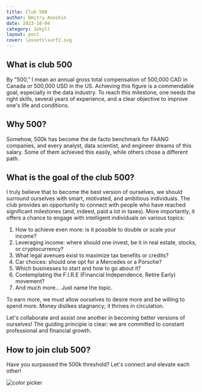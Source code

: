 ```yaml
---
title: Club 500
author: Dmitry Anoshin
date: 2023-10-04
category: Jekyll
layout: post
cover: \assets\surf2.svg
---
```


## What is club 500

By "500," I mean an annual gross total compensation of 500,000 CAD in Canada or 500,000 USD in the US. Achieving this figure is a commendable goal, especially in the data industry. To reach this milestone, one needs the right skills, several years of experience, and a clear objective to improve one's life and conditions.

## Why 500?

Somehow, 500k has become the de facto benchmark for FAANG companies, and every analyst, data scientist, and engineer dreams of this salary. Some of them achieved this easily, while others chose a different path.

## What is the goal of the club 500?

I truly believe that to become the best version of ourselves, we should surround ourselves with smart, motivated, and ambitious individuals. The club provides an opportunity to connect with people who have reached significant milestones (and, indeed, paid a lot in taxes). More importantly, it offers a chance to engage with intelligent individuals on various topics:

1. How to achieve even more: is it possible to double or scale your income?
2. Leveraging income: where should one invest, be it in real estate, stocks, or cryptocurrency?
3. What legal avenues exist to maximize tax benefits or credits?
4. Car choices: should one opt for a Mercedes or a Porsche?
5. Which businesses to start and how to go about it?
6. Contemplating the F.I.R.E (Financial Independence, Retire Early) movement?
7. And much more… Just name the topic.

To earn more, we must allow ourselves to desire more and be willing to spend more. Money dislikes stagnancy; it thrives in circulation.

Let's collaborate and assist one another in becoming better versions of ourselves! The guiding principle is clear: we are committed to constant professional and financial growth.

## How to join club 500?

Have you surpassed the 500k threshold? Let's connect and elevate each other!

![color picker](https://media.giphy.com/media/v1.Y2lkPTc5MGI3NjExam05N2R6a2ZlMmN4eXVjejNmdms5cjFka3p1dTJsaTc4NHQ2enplMSZlcD12MV9pbnRlcm5hbF9naWZfYnlfaWQmY3Q9Zw/9mZoOe2CWoeha/giphy.gif)



